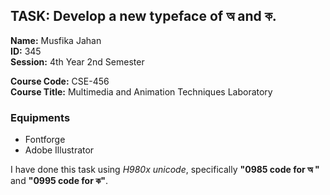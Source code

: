 ## TASK: Develop a new typeface of অ  and ক.

**Name:** Musfika Jahan <br>
**ID:** 345 <br>
**Session:** 4th Year 2nd Semester <br>

**Course Code:** CSE-456 <br>
**Course Title:** Multimedia and Animation Techniques Laboratory
 

### Equipments
- Fontforge
- Adobe Illustrator
   
I have done this task using _H980x unicode_, specifically **"0985 code for অ "**  and **"0995 code for ক"**.
